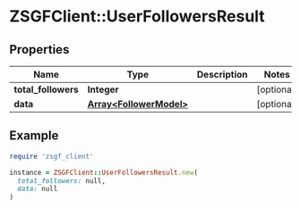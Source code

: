 # ZSGFClient::UserFollowersResult

## Properties

| Name | Type | Description | Notes |
| ---- | ---- | ----------- | ----- |
| **total_followers** | **Integer** |  | [optional] |
| **data** | [**Array&lt;FollowerModel&gt;**](FollowerModel.md) |  | [optional] |

## Example

```ruby
require 'zsgf_client'

instance = ZSGFClient::UserFollowersResult.new(
  total_followers: null,
  data: null
)
```

